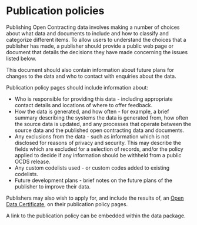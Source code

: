 # Publication policies

Publishing Open Contracting data involves making a number of choices about what data and documents to include and how to classify and categorize different items. To allow users to understand the choices that a publisher has made, a publisher should provide a public web page or document that details the decisions they have made concerning the issues listed below.

This document should also contain information about future plans for changes to the data and who to contact with enquiries about the data.

Publication policy pages should include information about:

* Who is responsible for providing this data - including appropriate contact details and locations of where to offer feedback.
* How the data is generated, and how often - for example, a brief summary describing the systems the data is generated from, how often the source data is updated, and any processes that operate between the source data and the published open contracting data and documents.
* Any exclusions from the data - such as information which is not disclosed for reasons of privacy and security. This may describe the fields which are excluded for a selection of records, and/or the policy applied to decide if any information should be withheld from a public OCDS release.
* Any custom codelists used - or custom codes added to existing codelists.
* Future development plans - brief notes on the future plans of the publisher to improve their data.

Publishers may also wish to apply for, and include the results of, an [Open Data Certificate](https://certificates.theodi.org/), on their publication policy pages.

A link to the publication policy can be embedded within the data package.